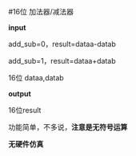 #16位 加法器/减法器

**input** 

add_sub=0，result=dataa-datab

add_sub=1，result=dataa+datab

16位 dataa,datab

**output**

16位result

功能简单，不多说，**注意是无符号运算**

**无硬件仿真**


